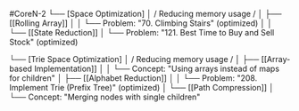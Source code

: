 #CoreN-2
└── [Space Optimization]
    │   / Reducing memory usage /
    │
    ├── [[Rolling Array]]
    │   │   └── Problem: "70. Climbing Stairs" (optimized)
    │   │
    └── [[State Reduction]]
        │   └── Problem: "121. Best Time to Buy and Sell Stock" (optimized)

└── [Trie Space Optimization]
    │   / Reducing memory usage /
    │
    ├── [[Array-based Implementation]]
    │   │   └── Concept: "Using arrays instead of maps for children"
    │
    ├── [[Alphabet Reduction]]
    │   │   └── Problem: "208. Implement Trie (Prefix Tree)" (optimized)
    │
    └── [[Path Compression]]
        │   └── Concept: "Merging nodes with single children"